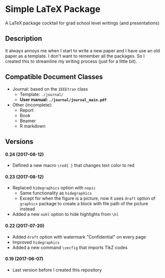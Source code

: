 # Simple LaTeX Package
A LaTeX package cocktail for grad school level writings (and presentations)

## Description

It always annoys me when I start to write a new paper and I have use an old paper as a template. I don't want to remember all the packages. So I created this to streamline my writing process (just for a little bit).

## Compatible Document Classes

- Journal: based on the `IEEEtran` class
    + Template: `./journal/`
    + **User manual: `./journal/journal_main.pdf`**
- Other (incomplete):
    + Report
    + Book
    + Beamer
    + R markdown

## Versions

#### 0.24 (2017-08-12)

- Defined a new macro `\red{ }` that changes text color to red

#### 0.23 (2017-08-12)

- Replaced `hidegraphics` option with `nopic`
    + Same functionality as `hidegraphics`
    + Except for when the figure is a picture, now it uses `draft` option of `graphicx` package to create a block with file path of the picture instead
- Added a new `nohl` option to hide highlights from `\hl`

#### 0.22 (2017-07-20)

- Added `draft` option with watermark "Confidential" on every page
- Improved `hidegraphics`
- Added a new command `\vecfig` that imports TikZ codes

#### 0.19 (2017-06-07)

- Last version before I created this repository
